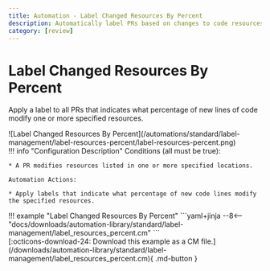 ```yaml
---
title: Automation - Label Changed Resources By Percent
description: Automatically label PRs based on changes to code resources.
category: [review]
---
```

# Label Changed Resources By Percent

Apply a label to all PRs that indicates what percentage of new lines of code modify one or more specified resources.

<div class="automationImage" markdown="1">
![Label Changed Resources By Percent](/automations/standard/label-management/label-resources-percent/label-resources-percent.png)
</div>
<div class="automationDescription" markdown="1">
!!! info "Configuration Description"
    Conditions (all must be true):

    * A PR modifies resources listed in one or more specified locations.

    Automation Actions:

    * Apply labels that indicate what percentage of new code lines modify the specified resources.

</div>
<div class="automationExample" markdown="1">
!!! example "Label Changed Resources By Percent"
    ```yaml+jinja
    --8<-- "docs/downloads/automation-library/standard/label-management/label_resources_percent.cm"
    ```
    <div class="result" markdown>
      <span>
      [:octicons-download-24: Download this example as a CM file.](/downloads/automation-library/standard/label-management/label_resources_percent.cm){ .md-button }
      </span>
    </div>
</div>
